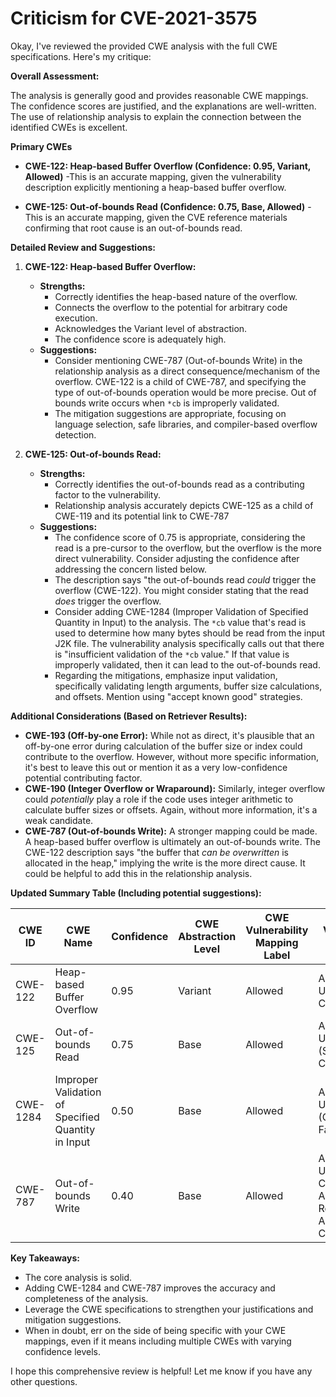 # Criticism for CVE-2021-3575

Okay, I've reviewed the provided CWE analysis with the full CWE specifications. Here's my critique:

**Overall Assessment:**

The analysis is generally good and provides reasonable CWE mappings. The confidence scores are justified, and the explanations are well-written. The use of relationship analysis to explain the connection between the identified CWEs is excellent.

**Primary CWEs**
*   **CWE-122: Heap-based Buffer Overflow (Confidence: 0.95, Variant, Allowed)** -This is an accurate mapping, given the vulnerability description explicitly mentioning a heap-based buffer overflow.

*   **CWE-125: Out-of-bounds Read (Confidence: 0.75, Base, Allowed)** -This is an accurate mapping, given the CVE reference materials confirming that root cause is an out-of-bounds read.

**Detailed Review and Suggestions:**

1.  **CWE-122: Heap-based Buffer Overflow:**

    *   **Strengths:**
        *   Correctly identifies the heap-based nature of the overflow.
        *   Connects the overflow to the potential for arbitrary code execution.
        *   Acknowledges the Variant level of abstraction.
        *   The confidence score is adequately high.
    *   **Suggestions:**
        *   Consider mentioning CWE-787 (Out-of-bounds Write) in the relationship analysis as a direct consequence/mechanism of the overflow. CWE-122 is a child of CWE-787, and specifying the type of out-of-bounds operation would be more precise. Out of bounds write occurs when `*cb` is improperly validated.
        *   The mitigation suggestions are appropriate, focusing on language selection, safe libraries, and compiler-based overflow detection.

2.  **CWE-125: Out-of-bounds Read:**

    *   **Strengths:**
        *   Correctly identifies the out-of-bounds read as a contributing factor to the vulnerability.
        *   Relationship analysis accurately depicts CWE-125 as a child of CWE-119 and its potential link to CWE-787
    *   **Suggestions:**
        *   The confidence score of 0.75 is appropriate, considering the read is a pre-cursor to the overflow, but the overflow is the more direct vulnerability. Consider adjusting the confidence after addressing the concern listed below.
        *   The description says "the out-of-bounds read *could* trigger the overflow (CWE-122). You might consider stating that the read *does* trigger the overflow.
        *   Consider adding CWE-1284 (Improper Validation of Specified Quantity in Input) to the analysis. The `*cb` value that's read is used to determine how many bytes should be read from the input J2K file. The vulnerability analysis specifically calls out that there is "insufficient validation of the `*cb` value." If that value is improperly validated, then it can lead to the out-of-bounds read.
        *   Regarding the mitigations, emphasize input validation, specifically validating length arguments, buffer size calculations, and offsets. Mention using "accept known good" strategies.

**Additional Considerations (Based on Retriever Results):**

*   **CWE-193 (Off-by-one Error):**  While not as direct, it's plausible that an off-by-one error during calculation of the buffer size or index could contribute to the overflow.  However, without more specific information, it's best to leave this out or mention it as a very low-confidence potential contributing factor.
*   **CWE-190 (Integer Overflow or Wraparound):**  Similarly, integer overflow could *potentially* play a role if the code uses integer arithmetic to calculate buffer sizes or offsets.  Again, without more information, it's a weak candidate.
*   **CWE-787 (Out-of-bounds Write):** A stronger mapping could be made. A heap-based buffer overflow is ultimately an out-of-bounds write. The CWE-122 description says "the buffer that *can be overwritten* is allocated in the heap," implying the write is the more direct cause. It could be helpful to add this in the relationship analysis.

**Updated Summary Table (Including potential suggestions):**

| CWE ID    | CWE Name                        | Confidence | CWE Abstraction Level | CWE Vulnerability Mapping Label | CWE-Vulnerability Mapping Notes                                                                                                                                                                                             |
| --------- | ------------------------------- | ---------- | --------------------- | ------------------------------- | ----------------------------------------------------------------------------------------------------------------------------------------------------------------------------------------------------------------------------------- |
| CWE-122   | Heap-based Buffer Overflow      | 0.95       | Variant               | Allowed                         | Acceptable-Use (Primary CWE)                                                                                                                                                                                                      |
| CWE-125   | Out-of-bounds Read              | 0.75       | Base                  | Allowed                         | Acceptable-Use (Secondary Candidate)                                                                                                                                                                                            |
| CWE-1284  | Improper Validation of Specified Quantity in Input | 0.50      | Base                | Allowed                         | Acceptable-Use (Contributing Factor)                                                                                                                                                                                             |
| CWE-787   | Out-of-bounds Write             | 0.40       | Base                  | Allowed                         | Acceptable-Use (Direct Consequence); Add to Relationship Analysis of CWE-122                                                                                                                                                                                                        |

**Key Takeaways:**

*   The core analysis is solid.
*   Adding CWE-1284 and CWE-787 improves the accuracy and completeness of the analysis.
*   Leverage the CWE specifications to strengthen your justifications and mitigation suggestions.
*   When in doubt, err on the side of being specific with your CWE mappings, even if it means including multiple CWEs with varying confidence levels.

I hope this comprehensive review is helpful! Let me know if you have any other questions.
